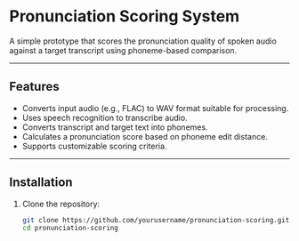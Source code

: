 # Pronunciation Scoring System

A simple prototype that scores the pronunciation quality of spoken audio against a target transcript using phoneme-based comparison.

---

## Features

- Converts input audio (e.g., FLAC) to WAV format suitable for processing.
- Uses speech recognition to transcribe audio.
- Converts transcript and target text into phonemes.
- Calculates a pronunciation score based on phoneme edit distance.
- Supports customizable scoring criteria.

---

## Installation

1. Clone the repository:

   ```bash
   git clone https://github.com/yourusername/pronunciation-scoring.git
   cd pronunciation-scoring
